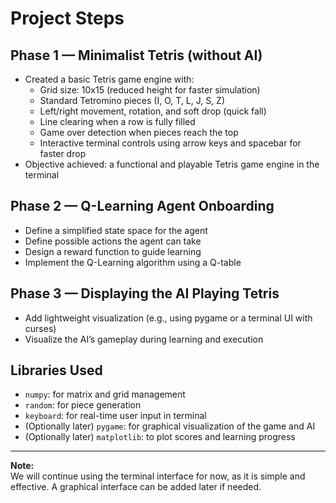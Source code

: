 # Project Steps

## Phase 1 — Minimalist Tetris (without AI)
- Created a basic Tetris game engine with:
  - Grid size: 10x15 (reduced height for faster simulation)
  - Standard Tetromino pieces (I, O, T, L, J, S, Z)
  - Left/right movement, rotation, and soft drop (quick fall)
  - Line clearing when a row is fully filled
  - Game over detection when pieces reach the top
  - Interactive terminal controls using arrow keys and spacebar for faster drop
- Objective achieved: a functional and playable Tetris game engine in the terminal

## Phase 2 — Q-Learning Agent Onboarding
- Define a simplified state space for the agent
- Define possible actions the agent can take
- Design a reward function to guide learning
- Implement the Q-Learning algorithm using a Q-table

## Phase 3 — Displaying the AI Playing Tetris
- Add lightweight visualization (e.g., using pygame or a terminal UI with curses)
- Visualize the AI’s gameplay during learning and execution

## Libraries Used
- `numpy`: for matrix and grid management
- `random`: for piece generation
- `keyboard`: for real-time user input in terminal
- (Optionally later) `pygame`: for graphical visualization of the game and AI
- (Optionally later) `matplotlib`: to plot scores and learning progress

---

**Note:**  
We will continue using the terminal interface for now, as it is simple and effective. A graphical interface can be added later if needed.
